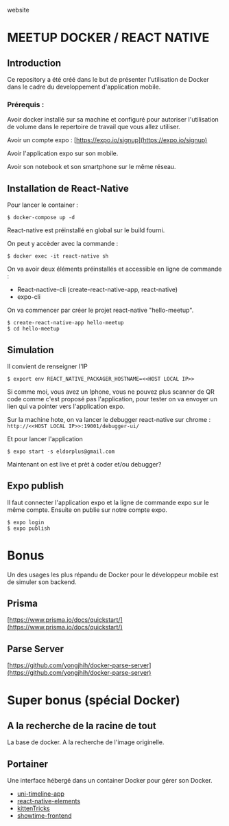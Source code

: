 website

# MEETUP DOCKER / REACT NATIVE

## Introduction

Ce repository a été créé dans le but de présenter l'utilisation de Docker dans le cadre du developpement d'application mobile.

### Prérequis :

Avoir docker installé sur sa machine et configuré pour autoriser l'utilisation de volume dans le repertoire de travail que vous allez utiliser.

Avoir un compte expo : [https://expo.io/signup](https://expo.io/signup)

Avoir l'application expo sur son mobile.

Avoir son notebook et son smartphone sur le même réseau.

## Installation de React-Native

Pour lancer le container :

	$ docker-compose up -d

React-native est préinstallé en global sur le build fourni.

On peut y accèder avec la commande :

	$ docker exec -it react-native sh

On va avoir deux éléments préinstallés et accessible en ligne de commande :
	
* React-nactive-cli (create-react-native-app, react-native)
* expo-cli

On va commencer par créer le projet react-native "hello-meetup".

	$ create-react-native-app hello-meetup
	$ cd hello-meetup
	
## Simulation 

Il convient de renseigner l'IP

	$ export env REACT_NATIVE_PACKAGER_HOSTNAME=<<HOST LOCAL IP>>
	
Si comme moi, vous avez un Iphone, vous ne pouvez plus scanner de QR code comme c'est proposé pas l'application, pour tester on va envoyer un lien qui va pointer vers l'application expo.

Sur la machine hote, on va lancer le debugger react-native sur chrome : `http://<<HOST LOCAL IP>>:19001/debugger-ui/`

Et pour lancer l'application

	$ expo start -s eldorplus@gmail.com
	
Maintenant on est live et prèt à coder et/ou debugger?

## Expo publish

Il faut connecter l'application expo et la ligne de commande expo sur le même compte. Ensuite on publie sur notre compte expo.

	$ expo login
	$ expo publish

# Bonus

Un des usages les plus répandu de Docker pour le développeur mobile est de simuler son backend.

## Prisma

[https://www.prisma.io/docs/quickstart/](https://www.prisma.io/docs/quickstart/)

## Parse Server

[https://github.com/yongjhih/docker-parse-server](https://github.com/yongjhih/docker-parse-server)

# Super bonus (spécial Docker)

## A la recherche de la racine de tout

La base de docker. A la recherche de l'image originelle.

## Portainer

Une interface hébergé dans un container Docker pour gérer son Docker.

- [uni-timeline-app](https://github.com/MohamedMujtaba/uni-timeline-app)
- [react-native-elements](https://github.com/react-native-elements/react-native-elements)
- [kittenTricks](https://github.com/akveo/kittenTricks)
- [showtime-frontend](https://github.com/showtime-xyz/showtime-frontend)
